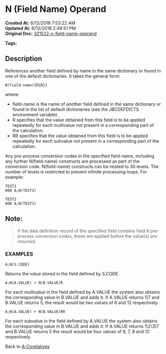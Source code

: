 # N (Field Name) Operand 

**Created At:** 6/12/2018 7:53:22 AM  
**Updated At:** 6/12/2018 2:49:51 PM  
**Original Doc:** [321522-n-field-name-operand](https://docs.jbase.com/46351-conversion-processing/321522-n-field-name-operand)  

**Tags:**
<badge text='field operand' vertical='middle' />
<badge text='jql' vertical='middle' />

## Description 

References another field defined by name in the same dictionary or found in one of the default dictionaries. It takes the general form:

```
N(field-name){R{R}}
```

where:

- field-name is the name of another field defined in the same dictionary or found in the list of default dictionaries (see the JBCDEFDICTS environment variable).
- R specifies that the value obtained from this field is to be applied repeatedly for each multivalue not present in a corresponding part of the calculation.
- RR specifies that the value obtained from this field is to be applied repeatedly for each subvalue not present in a corresponding part of the calculation.




Any pre-process conversion codes in the specified field-name, including any further N(field-name) constructs are processed as part of the conversion code. N(field-name) constructs can be nested to 30 levels. The number of levels is restricted to prevent infinite processing loops. For example:

```
TEST1
008 A;N(TEST2)
```

```
TEST2
008 A;N(TEST1)
```



## Note:


> If the data definition record of the specified field contains field 8 pre-process conversion codes, these are applied before the value(s) are returned.




### EXAMPLES

```
A;N(S.CODE)
```

Returns the value stored in the field defined by S.CODE.



```
A;N(A.VALUE) + N(B.VALUE)R
```

For each multivalue in the field defined by A.VALUE the system also obtains the corresponding value in B.VALUE and adds it. If A.VALUE returns 1]7 and B.VALUE returns 5, the result would be two values of 6 and 12 respectively.



```
A;N(A.VALUE) + N(B.VALUE)RR
```

For each subvalue in the field defined by A.VALUE the system also obtains the corresponding value in B.VALUE and adds it. If A.VALUE returns 1\2\3]7 and B.VALUE returns 5 the result would be four values of 6, 7, 8 and 12 respectively.



Back to [A-Corelatives](./../a-correlatives)
